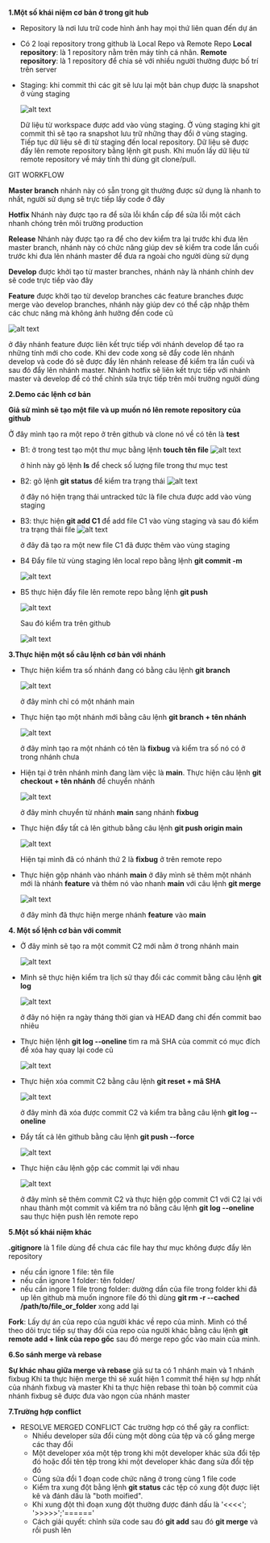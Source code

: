 **1.Một số khái niệm cơ bản ở trong git hub**
- Repository là nơi lưu trữ code hình ảnh hay mọi thứ liên quan đến dự án 
- Có 2 loại repository trong github là Local Repo và Remote Repo
**Local repository**: là 1 repository nằm trên máy tính cá nhân.
**Remote repository**: là 1 repository để chia sẻ với nhiều người thường được bố trí trên server
- Staging: khi commit thì các git sẽ lưu lại một bản chụp được là snapshot ở vùng staging

   ![alt text](<../image/Screenshot from 2024-02-27 15-48-51.png>)

   Dữ liệu từ workspace được add vào vùng staging. Ở vùng staging khi git commit thì sẽ tạo ra snapshot lưu trữ những thay đổi ở vùng staging. Tiếp tục dữ liệu sẽ đi từ staging đến local repository. Dữ liệu sẽ được đẩy lên remote repository bằng lệnh git push. Khi muốn lấy dữ liệu từ remote repository về máy tính thì dùng git clone/pull.

GIT WORKFLOW

 **Master branch** nhánh này có sẵn trong git thường được sử dụng là nhanh to nhất, người sử dụng sẽ trực tiếp lấy code ở đây 

 **Hotfix** Nhánh này được tạo ra để sửa lỗi khẩn cấp để sửa lỗi một cách nhanh chóng trên môi trường production

 **Release** Nhánh này được tạo ra để cho dev kiểm tra lại trước khi đưa lên master branch, nhánh này có chức năng giúp dev sẽ kiểm tra code lần cuối trước khi đưa lên nhánh master để đưa ra ngoài cho người dùng sử dụng

 **Develop** được khởi tạo từ master branches, nhánh này là nhánh chính dev sẽ code trực tiếp vào đây

 **Feature** được khởi tạo từ develop branches các feature branches được merge vào develop branches, nhánh này giúp dev có thể cập nhập thêm các chưc năng mà không ảnh hưởng đến code cũ

   ![alt text](../image/1.png)

   ở đây nhánh feature được liên kết trực tiếp với nhánh develop để tạo ra những tính mới cho code. Khi dev code xong sẽ đẩy code lên nhánh develop và code đó sẽ được đẩy lên nhánh release để kiểm tra lần cuối và sau đó đẩy lên nhánh master. Nhánh hotfix sẽ liên kết trực tiếp với nhánh master và develop để có thể chỉnh sửa trực tiếp trên môi trường người dùng 
  

**2.Demo các lệnh cơ bản**

**Giả sử mình sẽ tạo một file và up muốn nó lên remote repository của github**

   Ở đây mình tạo ra một repo ở trên github và clone nó về có tên là **test**

- B1: ở trong test tạo một thư mục bằng lệnh **touch tên file**
   ![alt text](<../image/Screenshot from 2024-02-26 23-22-24.png>)

   ở hình này gõ lệnh **ls** để check số lượng file trong thư mục test

- B2: gõ lệnh **git status** để kiểm tra trạng thái 
   ![alt text](<../image/Screenshot from 2024-02-26 23-26-38.png>)

   ở đây nó hiện trạng thái untracked tức là file chưa được add vào vùng staging

- B3: thực hiện **git add C1** để add file C1 vào vùng staging và sau đó kiểm tra trạng thái file
   ![alt text](<../image/Screenshot from 2024-02-26 23-34-00.png>)

   ở đây đã tạo ra một new file C1 đã được thêm vào vùng staging

- B4 Đẩy file từ vùng staging lên local repo bằng lệnh **git commit -m**

   ![alt text](<../image/Screenshot from 2024-02-26 23-37-33.png>)

- B5 thực hiện đẩy file lên remote repo bằng lệnh **git push**

   ![alt text](<../image/Screenshot from 2024-02-26 23-40-10.png>)

  Sau đó kiểm tra trên github

   ![alt text](<../image/Screenshot from 2024-02-26 23-41-42.png>)

**3.Thực hiện một số câu lệnh cơ bản với nhánh**

- Thực hiện kiểm tra số nhánh đang có bằng câu lệnh **git branch**

   ![alt text](<../image/Screenshot from 2024-02-26 23-46-56.png>)

   ở đây mình chỉ có một nhánh main

- Thực hiện tạo một nhánh mới bằng câu lệnh **git branch + tên nhánh**

   ![alt text](<../image/Screenshot from 2024-02-26 23-49-21.png>)

   ở đây mình tạo ra một nhánh có tên là **fixbug** và kiểm tra số nó có ở trong nhánh chưa

- Hiện tại ở trên nhánh mình đang làm việc là **main**. Thực hiện câu lệnh **git checkout + tên nhánh** để chuyển nhánh
 
   ![alt text](<../image/Screenshot from 2024-02-26 23-53-03.png>)

   ở đây mình chuyển từ nhánh **main** sang nhánh **fixbug**

- Thực hiện đẩy tất cả lên github bằng câu lệnh **git push origin main**

   ![alt text](<../image/Screenshot from 2024-02-27 00-01-33.png>)

   Hiện tại mình đã có nhánh thứ 2 là **fixbug** ở trên remote repo

- Thực hiện gộp nhánh vào nhánh **main** ở đây mình sẽ thêm một nhánh mới là nhánh **feature** và thêm nó vào nhanh **main** với câu lệnh **git merge**

   ![alt text](<../image/Screenshot from 2024-02-27 15-28-39.png>)

   ở đây mình đã thực hiện merge nhánh **feature** vào **main**

**4. Một số lệnh cơ bản với commit**

- Ở đây mình sẽ tạo ra một commit C2 mới nằm ở trong nhánh main

   ![alt text](<../image/Screenshot from 2024-02-27 00-06-53.png>)

- Mình sẽ thực hiện kiểm tra lịch sử thay đổi các commit bằng câu lệnh **git log**

   ![alt text](<../image/Screenshot from 2024-02-27 00-10-05.png>)

   ở đây nó hiện ra ngày tháng thời gian và HEAD đang chỉ đến commit bao nhiêu

- Thực hiện lệnh **git log --oneline** tìm ra mã SHA của commit có mục đích để xóa hay quay lại code cũ

   ![alt text](<../image/Screenshot from 2024-02-27 00-13-41.png>)

- Thực hiện xóa commit C2 bằng câu lệnh **git reset + mã SHA**
 
   ![alt text](<../image/Screenshot from 2024-02-27 00-17-49-1.png>)

   ở đây mình đã xóa được commit C2 và kiểm tra bằng câu lệnh **git log --oneline**

- Đẩy tất cả lên github bằng câu lệnh **git push --force**

   ![alt text](<../image/Screenshot from 2024-02-27 00-20-58.png>)

- Thực hiện câu lệnh gộp các commit lại với nhau

   ![alt text](<../image/Screenshot from 2024-02-27 15-17-26.png>)

   ở đây mình sẽ thêm commit C2 và thực hiện gộp commit C1 với C2 lại với nhau thành một commit và kiểm tra nó bằng câu lệnh **git log --oneline** sau thực hiện push lên remote repo

**5.Một số khái niệm khác**

   **.gitignore** là 1 file dùng để chưa các file hay thư mục không được đẩy lên repository
   - nếu cần ignore 1 file: tên file
   - nếu cần ignore 1 folder: tên folder/
   - nếu cần ingore 1 file trong folder: dường dần của file trong folder
   khi đã up lên github mà muốn ingnore file đó thì dùng **git rm -r --cached /path/to/file_or_folder**
   xong add lại

   **Fork**: Lấy dự án của repo của người khác về repo của mình. Mình có thể theo dõi trực tiếp sự thay đổi của repo của người khác bằng câu lệnh **git remote add + link của repo gốc** sau đó merge repo gốc vào main của mình. 

**6.So sánh merge và rebase**

   **Sự khác nhau giữa merge và rebase**
    giả sư ta có 1 nhánh main và 1 nhánh fixbug
    Khi ta thực hiện merge thì sẽ xuất hiện 1 commit thể hiện sự hợp nhất của nhánh fixbug và master
    Khi ta thực hiện rebase thì toàn bộ commit của nhánh fixbug sẽ được đưa vào ngọn của nhánh master

**7.Trường hợp conflict**

+ RESOLVE MERGED CONFLICT
Các trường hợp có thể gây ra conflict:
   - Nhiều developer sửa đổi cùng một dòng của tệp và cố gắng merge các thay đổi
   - Một developer xóa một tệp trong khi một developer khác sửa đổi tệp đó hoặc đổi tên tệp trong khi một developer khác đang sửa đổi tệp đó
   - Cùng sửa đổi 1 đoạn code chức năng ở trong cùng 1 file code
   - Kiểm tra xung đột bằng lệnh **git status**  các tệp có xung đột được liệt kê và đánh dấu là "both moified".
   - Khi xung đột thì đoạn xung đột thường được đánh dấu là '<<<<'; '>>>>>';'======'
   - Cách giải quyết: chỉnh sửa code sau đó **git add** sau đó **git merge** và rồi push lên

